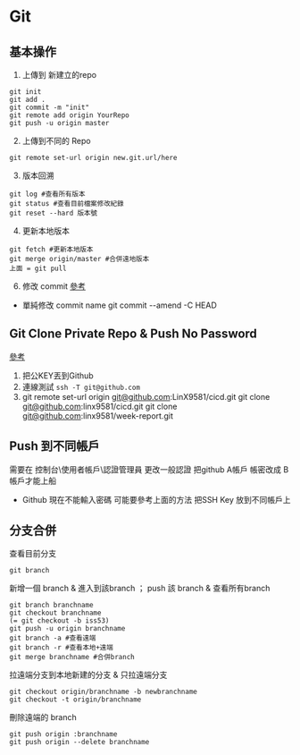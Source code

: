 # Git

## 基本操作
1. 上傳到 新建立的repo
```
git init 
git add .
git commit -m "init"
git remote add origin YourRepo
git push -u origin master
```
2. 上傳到不同的 Repo
```
git remote set-url origin new.git.url/here
```

3. 版本回溯
```
git log #查看所有版本
git status #查看目前檔案修改紀錄
git reset --hard 版本號
```
4. 更新本地版本
```
git fetch #更新本地版本
git merge origin/master #合併遠地版本
上面 = git pull
```

6. 修改 commit
[參考](https://gitbook.tw/chapters/rewrite-history/change-commit-message.html)
* 單純修改 commit name
git commit --amend -C HEAD

## Git Clone Private Repo & Push No Password
[參考](https://aben20807.blogspot.com/2018/03/1070302-git-push-ssh-key.html)
1. 把公KEY丟到Github
2. 連線測試 
```ssh -T git@github.com```
3. git remote set-url origin git@github.com:LinX9581/cicd.git
git clone git@github.com:linx9581/cicd.git
git clone git@github.com:linx9581/week-report.git

## Push 到不同帳戶
需要在  控制台\使用者帳戶\認證管理員
更改一般認證
把github A帳戶 帳密改成 B帳戶才能上船
* Github 現在不能輸入密碼 可能要參考上面的方法 把SSH Key 放到不同帳戶上

## 分支合併

查看目前分支
```
git branch
```
新增一個 branch & 進入到該branch ； push 該 branch & 查看所有branch
```
git branch branchname
git checkout branchname
(= git checkout -b iss53)
git push -u origin branchname 
git branch -a #查看遠端
git branch -r #查看本地+遠端
git merge branchname #合併branch
```

拉遠端分支到本地新建的分支 & 只拉遠端分支
```
git checkout origin/branchname -b newbranchname 
git checkout -t origin/branchname
```
刪除遠端的 branch
```
git push origin :branchname 
git push origin --delete branchname
```